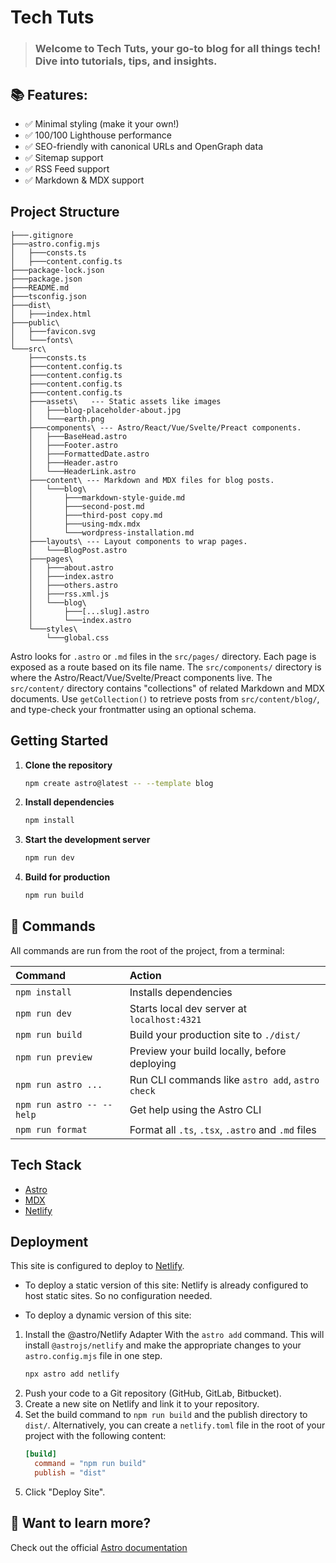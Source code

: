 #  Tech Tuts
>### Welcome to Tech Tuts, your go-to blog for all things tech! Dive into tutorials, tips, and insights.

## 📚 Features:
- ✅ Minimal styling (make it your own!)
- ✅ 100/100 Lighthouse performance
- ✅ SEO-friendly with canonical URLs and OpenGraph data
- ✅ Sitemap support
- ✅ RSS Feed support
- ✅ Markdown & MDX support

## Project Structure

``` text
├───.gitignore
├───astro.config.mjs
│   ├───consts.ts
│   ├───content.config.ts
├───package-lock.json
├───package.json
├───README.md
├───tsconfig.json
├───dist\
│   ├───index.html
├───public\
│   ├───favicon.svg
│   └───fonts\
└───src\
    ├───consts.ts
    ├───content.config.ts
    ├───content.config.ts
    ├───content.config.ts
    ├───content.config.ts
    ├───assets\   --- Static assets like images
    │   ├───blog-placeholder-about.jpg
    │   └───earth.png
    ├───components\ --- Astro/React/Vue/Svelte/Preact components.
    │   ├───BaseHead.astro
    │   ├───Footer.astro
    │   ├───FormattedDate.astro
    │   ├───Header.astro
    │   └───HeaderLink.astro
    ├───content\ --- Markdown and MDX files for blog posts.
    │   └───blog\
    │       ├───markdown-style-guide.md
    │       ├───second-post.md
    │       ├───third-post copy.md
    │       ├───using-mdx.mdx
    │       └───wordpress-installation.md
    ├───layouts\ --- Layout components to wrap pages.
    │   └───BlogPost.astro
    ├───pages\
    │   ├───about.astro
    │   ├───index.astro
    │   ├───others.astro
    │   ├───rss.xml.js
    │   └───blog\
    │       ├───[...slug].astro
    │       └───index.astro
    └───styles\
        └───global.css
```

Astro looks for `.astro` or `.md` files in the `src/pages/` directory. Each page is exposed as a route based on its file name.
The `src/components/` directory is where the Astro/React/Vue/Svelte/Preact components live.
The `src/content/` directory contains "collections" of related Markdown and MDX documents. Use `getCollection()` to retrieve posts from `src/content/blog/`, and type-check your frontmatter using an optional schema.


## Getting Started

1. **Clone the repository**

   ```bash
   npm create astro@latest -- --template blog
   ```

2. **Install dependencies**

   ```bash
   npm install
    ```

3. **Start the development server**

   ```bash
   npm run dev
   ```

4. **Build for production**

   ```bash
   npm run build
   ```

## 🧞 Commands

All commands are run from the root of the project, from a terminal:

| Command                   | Action                                           |
| :------------------------ | :----------------------------------------------- |
| `npm install`             | Installs dependencies                            |
| `npm run dev`             | Starts local dev server at `localhost:4321`      |
| `npm run build`           | Build your production site to `./dist/`          |
| `npm run preview`         | Preview your build locally, before deploying     |
| `npm run astro ...`       | Run CLI commands like `astro add`, `astro check` |
| `npm run astro -- --help` | Get help using the Astro CLI                     |
| `npm run format`          | Format all `.ts`, `.tsx`, `.astro` and `.md` files |

## Tech Stack
- [Astro](https://astro.build/)
- [MDX](https://mdxjs.com/)
- [Netlify](https://www.netlify.com/)

## Deployment

This site is configured to deploy to [Netlify](https://www.netlify.com/).
- To deploy a static version of this site:
Netlify is already configured to host static sites. So no configuration needed.

- To deploy a dynamic version of this site:
1. Install the @astro/Netlify Adapter
With the `astro add` command. This will install `@astrojs/netlify` and make the appropriate changes to your `astro.config.mjs` file in one step.
    ```bash
    npx astro add netlify
    ```
2. Push your code to a Git repository (GitHub, GitLab, Bitbucket).
3. Create a new site on Netlify and link it to your repository.
4. Set the build command to `npm run build` and the publish directory to `dist/`.
    Alternatively, you can create a `netlify.toml` file in the root of your project with the following content:
    ```toml
    [build]
      command = "npm run build"
      publish = "dist"
    ```
5. Click "Deploy Site".

## 👀 Want to learn more?
Check out the official [Astro documentation](https://docs.astro.build)

